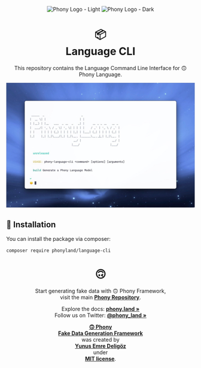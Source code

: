 <div align="center">

![Phony Logo - Light](https://raw.githubusercontent.com/phonyland/artwork/master/logo-light.png#gh-light-mode-only)
![Phony Logo - Dark](https://raw.githubusercontent.com/phonyland/artwork/master/logo-dark.png#gh-dark-mode-only)

</div>

<div align="center">

# 📦<br>Language CLI

This repository contains the Language Command Line Interface for 🙃 Phony Language.

<img src="https://raw.githubusercontent.com/phonyland/language-cli/master/docs/screenshot.jpg" alt="Phony Language CLI - Screenshoot">

</div>

## 🚀 Installation

You can install the package via composer:

```console
composer require phonyland/language-cli
```

<div align="center">

# 🙃

Start generating fake data with 🙃 Phony Framework,  
visit the main **[Phony Repository](https://github.com/phonyland/framework)**.

Explore the docs: **[phony.land »](https://phony.land/)**  
Follow us on Twitter: **[@phony_land »](https://twitter.com/phony_land)**

**[🙃 Phony<br/>Fake Data Generation Framework](https://phony.land)**  
was created by  
**[Yunus Emre Deligöz](https://twitter.com/yedeligoez)**  
under  
**[MIT license](https://opensource.org/licenses/MIT)**.

</div>
